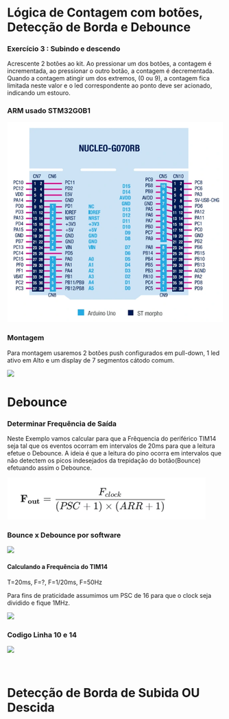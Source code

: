 <h1>Lógica de Contagem com botões, Detecção de Borda e Debounce</h1>
<h3>Exercício 3 : Subindo e descendo</h3>
<p>Acrescente 2 botões ao kit. Ao pressionar um dos botões, a contagem é
incrementada, ao pressionar o outro botão, a contagem é decrementada.
Quando a contagem atingir um dos extremos, (0 ou 9), a contagem fica
limitada neste valor e o led correspondente ao ponto deve ser acionado,
indicando um estouro.</p>
<h3>ARM usado STM32G0B1</h3>
<img src="../source/NUCLEO-G070RB_pinout.png">
<h3>Montagem</h3>
<p>Para montagem usaremos 2 botões push configurados em pull-down, 1 led ativo em Alto e um display de 7 segmentos cátodo comum.</p>
<img src="esquema_btn_display.png">
<h1>Debounce</h1>
<h3>Determinar Frequência de Saída</h3>
<p>Neste Exemplo vamos calcular para que a Frêquencia do periférico TIM14 seja tal que os eventos ocorram em intervalos de 20ms
para que a leitura efetue o Debounce. A ideia é que a leitura do pino ocorra em intervalos que não detectem os picos indesejados da trepidação do botão(Bounce) efetuando assim o Debounce.</p>
<img src="../source/freque_formu.png">
<h3>Bounce x Debounce por software</h3>
<img src="Debounce_Example.png">
<h4> Calculando a Frequência do TIM14</h4>
<p>T=20ms, F=?, F=1/20ms, F=50Hz </p>
<p>Para fins de praticidade assumimos um PSC de 16 para que o clock seja dividido e fique 1MHz.</p>
<img src="demonstracao.png"><br>
<h3>Codigo Linha 10 e 14</h3>
<a href="https://github.com/davipucodigo/Micros_Fundacao_Liberato/blob/main/L%C3%93GICA_DE_DISPLAY_COM_BORDA_STM32G0/main.c#L13"><img src="code_example.png"></a>
<br><br><br>
<h1>Detecção de Borda de Subida OU Descida</h1>


